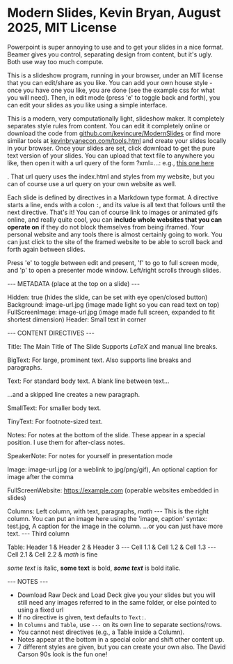 # Modern Slides, Kevin Bryan, August 2025, MIT License
Powerpoint is super annoying to use and to get your slides in a nice format. Beamer gives you control, separating design from content, but it's ugly. Both use way too much compute.  

This is a slideshow program, running in your browser, under an MIT license that you can edit/share as you like.  You can add your own house style - once you have one you like, you are done (see the example css for what you will need). Then, in edit mode (press 'e' to toggle back and forth), you can edit your slides as you like using a simple interface. 

This is a modern, very computationally light, slideshow maker. It completely separates style rules from content. You can edit it completely online or download the code from <a href="https://github.com/kevincure/ModernSlides">github.com/kevincure/ModernSlides</a> or find more similar tools at <a href="http://kevinbryanecon.com/tools.html">kevinbryanecon.com/tools.html</a> and create your slides locally in your browser. Once your slides are set, click download to get the pure text version of your slides. You can upload that text file to anywhere you like, then open it with a url query of the form ?xml=...: e.g., <a href="https://kevinbryanecon.com/ModernSlides/?xml=http://www.inastrangetown.com/testslides.txt">this one here</a></p>. That url query uses the index.html and styles from my website, but you can of course use a url query on your own website as well. 

Each slide is defined by directives in a Markdown type format. A directive starts a line, ends with a colon `:`, and its value is all text that follows until the next directive.  That's it! You can of course link to images or animated gifs online, and really quite cool, you can **include whole websites that you can operate on** if they do not block themselves from being iframed. Your personal website and any tools there is almost certainly going to work. You can just click to the site of the framed website to be able to scroll back and forth again between slides.

Press 'e' to toggle between edit and present, 'f' to go to full screen mode, and 'p' to open a presenter mode window. Left/right scrolls through slides.

--- METADATA (place at the top on a slide) ---

Hidden: true (hides the slide, can be set with eye open/closed button)
Background: image-url.jpg (image made light so you can read text on top)
FullScreenImage: image-url.jpg (image made full screen, expanded to fit shortest dimension)
Header: Small text in corner


--- CONTENT DIRECTIVES ---

Title: The Main Title of The Slide 
  Supports $LaTeX$ and
  manual line breaks.

BigText: For large, prominent text.
  Also supports line breaks and paragraphs.

Text: For standard body text.
  A blank line between text...

  ...and a skipped line creates a new paragraph.

SmallText: For smaller body text.

TinyText: For footnote-sized text.

Notes: For notes at the bottom of the slide.
  These appear in a special position. I use them for after-class notes.

SpeakerNote: For notes for yourself in presentation mode

Image: image-url.jpg (or a weblink to jpg/png/gif), An optional caption for image after the comma

FullScreenWebsite: https://example.com (operable websites embedded in slides)

Columns:
  Left column, with text, paragraphs, $math$
  &#45;&#45;&#45;
  This is the right column. You can put an
  image here using the 'image, caption' syntax:
  test.jpg, A caption for the image in the column.
  ...or you can just have more text.
  &#45;&#45;&#45;
  Third column

Table:
  Header 1 & Header 2 & Header 3
  &#45;&#45;&#45;
  Cell 1.1 & Cell 1.2 & Cell 1.3
  &#45;&#45;&#45;
  Cell 2.1 & Cell 2.2 & $math$ is fine

*some text* is italic, **some text** is bold, ***some text*** is bold italic.

--- NOTES ---

- Download Raw Deck and Load Deck give you your slides but you will still need any images referred to in the same folder, or else pointed to using a fixed url
- If no directive is given, text defaults to `Text:`.
- In `Columns` and `Table`, use ```---``` on its own line to separate sections/rows.
- You cannot nest directives (e.g., a Table inside a Column).
- Notes appear at the bottom in a special color and shift other content up.
- 7 different styles are given, but you can create your own also. The David Carson 90s look is the fun one!

